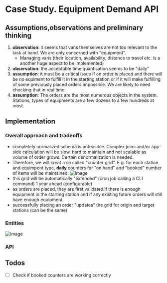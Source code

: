 # Case Study. Equipment Demand API

## Assumptions,observations and preliminary thinking

1. **observation**: it seems that vans themselves are not too relevant to the task at hand. We are only concerned with "equipment". 
   - Managing vans (their location, availability, distance to travel etc. is a another huge aspect to be implemented)
1. **observation**: the acceptable time quantisation seems to be "daily"
1. **assumption**: it must be a critical issue if an order is placed and there will be no equiment to fulfill it in the starting station or if it will make fulfilling of some previously placed orders impossible. We are likely to need checking that in real time. 
2. **assumption**: The orders are the most numerous objects in the system. Stations, types of equipments are a few dozens to a few hundreds at most. 

## Implementation
### Overall approach and tradeoffs

- completely normalized schema is unfeasible. Complex joins and/or app-side calculation will be slow, hard to maintain and not scalable as volume of order grows. Certain denormalization is needed.
- Therefore, we will creat a so called "counter grid". E.g. for each station and equimpent type, **daily** counters for "on hand" and "booked" number of items will be maintained:
  ![image](https://user-images.githubusercontent.com/21345604/159421802-d84c1f68-a3bc-435b-8e5b-71879d242a8b.png)
- this grid will be automatically "extended" (cron job calling a CLI command) 1 year ahead (configurable)
- as orders are placed, they are first validated if there is enough equipment in the starting station and if any existing future orders will still have enough equipment.
- successfully placing an order "updates" the grid for origin and target stations (can be the same)

### Entities
![image](https://user-images.githubusercontent.com/21345604/159418967-7fcd7c40-0abd-413d-827e-f27d734e0c18.png)

### API


## Todos
- [ ] Check if booked counters are working correctly
